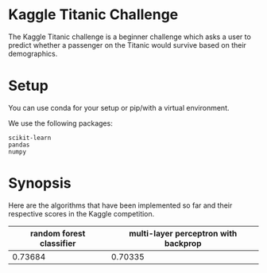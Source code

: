 # Kaggle Titanic Challenge

The Kaggle Titanic challenge is a beginner challenge which asks a user to 
predict whether a passenger on the Titanic would survive based on their 
demographics.

# Setup
You can use conda for your setup or pip/with a virtual environment. 

We use the following packages:

```
scikit-learn
pandas
numpy
```

# Synopsis

Here are the algorithms that have been implemented so far and their respective scores in the Kaggle 
competition.

|  random forest classifier |  multi-layer perceptron with backprop  |   
|---|---|
| 0.73684 |  0.70335 |
